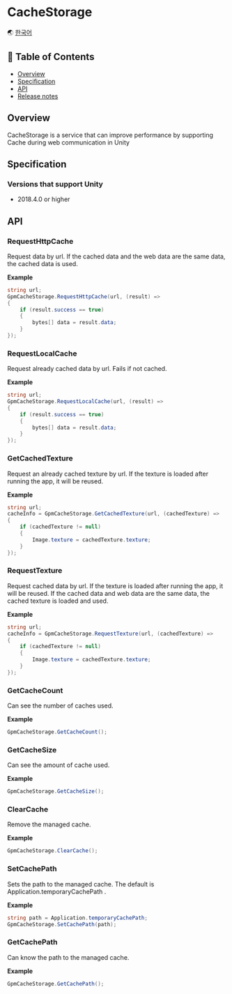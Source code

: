# CacheStorage

🌏 [한국어](README.md)

## 🚩 Table of Contents

* [Overview](#overview)
* [Specification](#Specification)
* [API](#api)
* [Release notes](./ReleaseNotes.en.md)

## Overview

CacheStorage is a service that can improve performance by supporting Cache during web communication in Unity


## Specification

### Versions that support Unity

* 2018.4.0 or higher

## API

### RequestHttpCache

Request data by url.
If the cached data and the web data are the same data, the cached data is used.

**Example**
```cs
string url;
GpmCacheStorage.RequestHttpCache(url, (result) =>
{
	if (result.success == true)
	{
		bytes[] data = result.data;
	}
});
```

### RequestLocalCache

Request already cached data by url.
Fails if not cached.

**Example**
```cs
string url;
GpmCacheStorage.RequestLocalCache(url, (result) =>
{
	if (result.success == true)
	{
		bytes[] data = result.data;
	}
});
```

### GetCachedTexture

Request an already cached texture by url.
If the texture is loaded after running the app, it will be reused.

**Example**
```cs
string url;
cacheInfo = GpmCacheStorage.GetCachedTexture(url, (cachedTexture) =>
{
	if (cachedTexture != null)
	{
		Image.texture = cachedTexture.texture;
	}
});
```


### RequestTexture

Request cached data by url.
If the texture is loaded after running the app, it will be reused.
If the cached data and web data are the same data, the cached texture is loaded and used.

**Example**
```cs
string url;
cacheInfo = GpmCacheStorage.RequestTexture(url, (cachedTexture) =>
{
	if (cachedTexture != null)
	{
		Image.texture = cachedTexture.texture;
	}
});
```

### GetCacheCount

Can see the number of caches used.

**Example**
```cs
GpmCacheStorage.GetCacheCount();
```

### GetCacheSize
Can see the amount of cache used.

**Example**
```cs
GpmCacheStorage.GetCacheSize();
```

### ClearCache

Remove the managed cache.

**Example**
```cs
GpmCacheStorage.ClearCache();
```

### SetCachePath

Sets the path to the managed cache.
The default is Application.temporaryCachePath .

**Example**
```cs
string path = Application.temporaryCachePath;
GpmCacheStorage.SetCachePath(path);
```

### GetCachePath

Can know the path to the managed cache.

**Example**
```cs
GpmCacheStorage.GetCachePath();
```